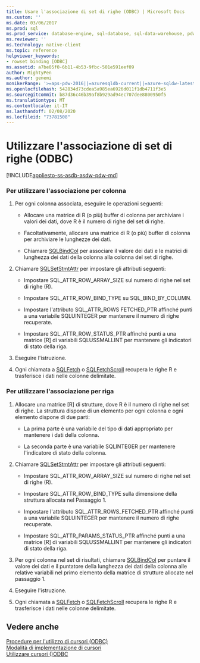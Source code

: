 ```yaml
---
title: Usare l'associazione di set di righe (ODBC) | Microsoft Docs
ms.custom: ''
ms.date: 03/06/2017
ms.prod: sql
ms.prod_service: database-engine, sql-database, sql-data-warehouse, pdw
ms.reviewer: ''
ms.technology: native-client
ms.topic: reference
helpviewer_keywords:
- rowset binding [ODBC]
ms.assetid: a7be05f0-6b11-4b53-9fbc-501e591eef09
author: MightyPen
ms.author: genemi
monikerRange: '>=aps-pdw-2016||=azuresqldb-current||=azure-sqldw-latest||>=sql-server-2016||=sqlallproducts-allversions||>=sql-server-linux-2017||=azuresqldb-mi-current'
ms.openlocfilehash: 542834d73cdea5a985ea6926d011f1db4711f3e5
ms.sourcegitcommit: b87d36c46b39af8b929ad94ec707dee8800950f5
ms.translationtype: MT
ms.contentlocale: it-IT
ms.lasthandoff: 02/08/2020
ms.locfileid: "73781508"
---
```

# <a name="use-rowset-binding-odbc"></a>Utilizzare l'associazione di set di righe (ODBC)
[!INCLUDE[appliesto-ss-asdb-asdw-pdw-md](../../../includes/appliesto-ss-asdb-asdw-pdw-md.md)]

    
### <a name="to-use-column-wise-binding"></a>Per utilizzare l'associazione per colonna  
  
1.  Per ogni colonna associata, eseguire le operazioni seguenti:  
  
    -   Allocare una matrice di R (o più) buffer di colonna per archiviare i valori dei dati, dove R è il numero di righe del set di righe.  
  
    -   Facoltativamente, allocare una matrice di R (o più) buffer di colonna per archiviare le lunghezze dei dati.  
  
    -   Chiamare [SQLBindCol](../../../relational-databases/native-client-odbc-api/sqlbindcol.md) per associare il valore dei dati e le matrici di lunghezza dei dati della colonna alla colonna del set di righe.  
  
2.  Chiamare [SQLSetStmtAttr](../../../relational-databases/native-client-odbc-api/sqlsetstmtattr.md) per impostare gli attributi seguenti:  
  
    -   Impostare SQL_ATTR_ROW_ARRAY_SIZE sul numero di righe nel set di righe (R).  
  
    -   Impostare SQL_ATTR_ROW_BIND_TYPE su SQL_BIND_BY_COLUMN.  
  
    -   Impostare l'attributo SQL_ATTR_ROWS FETCHED_PTR affinché punti a una variabile SQLUINTEGER per mantenere il numero di righe recuperate.  
  
    -   Impostare SQL_ATTR_ROW_STATUS_PTR affinché punti a una matrice [R] di variabili SQLUSSMALLINT per mantenere gli indicatori di stato della riga.  
  
3.  Eseguire l'istruzione.  
  
4.  Ogni chiamata a [SQLFetch](https://go.microsoft.com/fwlink/?LinkId=58401) o [SQLFetchScroll](../../../relational-databases/native-client-odbc-api/sqlfetchscroll.md) recupera le righe R e trasferisce i dati nelle colonne delimitate.  

### <a name="to-use-row-wise-binding"></a>Per utilizzare l'associazione per riga  
  
1.  Allocare una matrice [R] di strutture, dove R è il numero di righe nel set di righe. La struttura dispone di un elemento per ogni colonna e ogni elemento dispone di due parti:  
  
    -   La prima parte è una variabile del tipo di dati appropriato per mantenere i dati della colonna.  
  
    -   La seconda parte è una variabile SQLINTEGER per mantenere l'indicatore di stato della colonna.  
  
2.  Chiamare [SQLSetStmtAttr](../../../relational-databases/native-client-odbc-api/sqlsetstmtattr.md) per impostare gli attributi seguenti:  
  
    -   Impostare SQL_ATTR_ROW_ARRAY_SIZE sul numero di righe nel set di righe (R).  
  
    -   Impostare SQL_ATTR_ROW_BIND_TYPE sulla dimensione della struttura allocata nel Passaggio 1.  
  
    -   Impostare l'attributo SQL_ATTR_ROWS_FETCHED_PTR affinché punti a una variabile SQLUINTEGER per mantenere il numero di righe recuperate.  
  
    -   Impostare SQL_ATTR_PARAMS_STATUS_PTR affinché punti a una matrice [R] di variabili SQLUSSMALLINT per mantenere gli indicatori di stato della riga.  
  
3.  Per ogni colonna nel set di risultati, chiamare [SQLBindCol](../../../relational-databases/native-client-odbc-api/sqlbindcol.md) per puntare il valore dei dati e il puntatore della lunghezza dei dati della colonna alle relative variabili nel primo elemento della matrice di strutture allocate nel passaggio 1.  
  
4.  Eseguire l'istruzione.  
  
5.  Ogni chiamata a [SQLFetch](https://go.microsoft.com/fwlink/?LinkId=58401) o [SQLFetchScroll](../../../relational-databases/native-client-odbc-api/sqlfetchscroll.md) recupera le righe R e trasferisce i dati nelle colonne delimitate.  
  
## <a name="see-also"></a>Vedere anche  
 [Procedure per l'utilizzo di cursori &#40;ODBC&#41;](../../../relational-databases/native-client-odbc-how-to/cursors/using-cursors-how-to-topics-odbc.md)   
 [Modalità di implementazione di cursori](../../../relational-databases/native-client-odbc-cursors/implementation/how-cursors-are-implemented.md)   
 [Utilizzare cursori &#40;&#41;ODBC](../../../relational-databases/native-client-odbc-how-to/cursors/use-cursors-odbc.md)  
  
  
